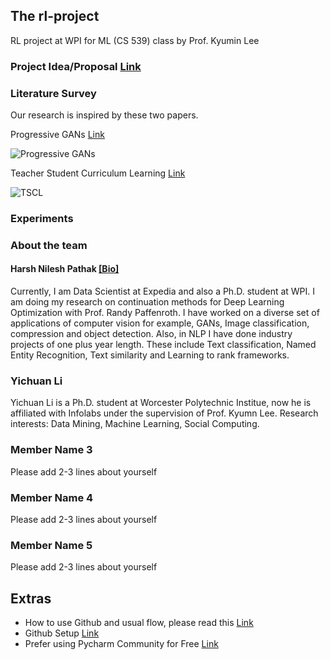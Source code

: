 ## The rl-project
RL project at WPI for ML (CS 539) class by Prof. Kyumin Lee

### Project Idea/Proposal [Link](https://github.com/harsh306/rl-project/tree/master/prj_images/docs)


### Literature Survey
Our research is inspired by these two papers.
 
Progressive GANs [Link](https://arxiv.org/abs/1710.10196)

![Progressive GANs](https://github.com/harsh306/rl-project/tree/master/prj_images/progan.png?raw=true)

Teacher Student Curriculum Learning [Link](https://arxiv.org/pdf/1707.00183.pdf)

![TSCL](https://github.com/harsh306/rl-project/tree/master/prj_images/tscl.png?raw=true)
 

### Experiments



### About the team 
#### Harsh Nilesh Pathak [[Bio]](https://sites.google.com/view/harshnpathak/research)

Currently, I am Data Scientist at Expedia and also a Ph.D. student at WPI. I am doing my research on continuation methods for Deep Learning Optimization with Prof. Randy Paffenroth. 
I have worked on a diverse set of applications of computer vision for example, GANs, Image classification, compression and object detection. Also, in NLP I have done industry projects of one plus year length. 
These include Text classification, Named Entity Recognition, Text similarity and Learning to rank frameworks. 

### Yichuan Li
Yichuan Li is a Ph.D. student at Worcester Polytechnic Institue, now he is affiliated with Infolabs under the supervision of Prof. Kyumn Lee. 
Research interests: Data Mining, Machine Learning, Social Computing. 

### Member Name 3

Please add  2-3 lines about yourself

### Member Name 4
Please add  2-3 lines about yourself

### Member Name 5
Please add  2-3 lines about yourself

## Extras
- How to use Github and usual flow, please read this [Link](https://guides.github.com/introduction/git-handbook/)
- Github Setup [Link](https://git-scm.com/book/en/v2/Getting-Started-First-Time-Git-Setup)
- Prefer using Pycharm Community for Free [Link](https://www.jetbrains.com/pycharm/download/)   


